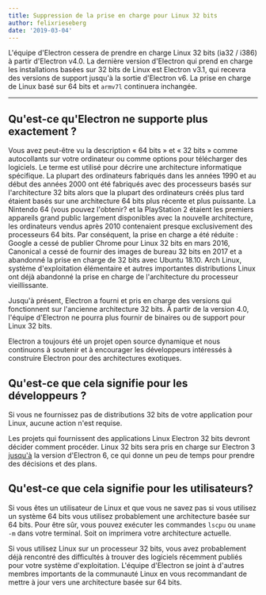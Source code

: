 ```yaml
---
title: Suppression de la prise en charge pour Linux 32 bits
author: felixrieseberg
date: '2019-03-04'
---
```


L'équipe d'Electron cessera de prendre en charge Linux 32 bits (ia32 / i386) à partir d'Electron v4.0. La dernière version d'Electron qui prend en charge les installations basées sur 32 bits de Linux est Electron v3.1, qui recevra des versions de support jusqu'à la sortie d'Electron v6. La prise en charge de Linux basé sur 64 bits et `armv7l` continuera inchangée.

---

## Qu'est-ce qu'Electron ne supporte plus exactement ?

Vous avez peut-être vu la description « 64 bits » et « 32 bits » comme autocollants sur votre ordinateur ou comme options pour télécharger des logiciels. Le terme est utilisé pour décrire une architecture informatique spécifique. La plupart des ordinateurs fabriqués dans les années 1990 et au début des années 2000 ont été fabriqués avec des processeurs basés sur l'architecture 32 bits alors que la plupart des ordinateurs créés plus tard étaient basés sur une architecture 64 bits plus récente et plus puissante. La Nintendo 64 (vous pouvez l'obtenir? et la PlayStation 2 étaient les premiers appareils grand public largement disponibles avec la nouvelle architecture, les ordinateurs vendus après 2010 contenaient presque exclusivement des processeurs 64 bits. Par conséquent, la prise en charge a été réduite : Google a cessé de publier Chrome pour Linux 32 bits en mars 2016, Canonical a cessé de fournir des images de bureau 32 bits en 2017 et a abandonné la prise en charge de 32 bits avec Ubuntu 18.10. Arch Linux, système d'exploitation élémentaire et autres importantes distributions Linux ont déjà abandonné la prise en charge de l'architecture du processeur vieillissante.

Jusqu'à présent, Electron a fourni et pris en charge des versions qui fonctionnent sur l'ancienne architecture 32 bits. À partir de la version 4.0, l'équipe d'Electron ne pourra plus fournir de binaires ou de support pour Linux 32 bits.

Electron a toujours été un projet open source dynamique et nous continuons à soutenir et à encourager les développeurs intéressés à construire Electron pour des architectures exotiques.

## Qu'est-ce que cela signifie pour les développeurs ?

Si vous ne fournissez pas de distributions 32 bits de votre application pour Linux, aucune action n'est requise.

Les projets qui fournissent des applications Linux Electron 32 bits devront décider comment procéder. Linux 32 bits sera pris en charge sur Electron 3 [jusqu'à](https://electronjs.org/docs/tutorial/support#supported-versions) la version d'Electron 6, ce qui donne un peu de temps pour prendre des décisions et des plans.

## Qu'est-ce que cela signifie pour les utilisateurs?

Si vous êtes un utilisateur de Linux et que vous ne savez pas si vous utilisez un système 64 bits vous utilisez probablement une architecture basée sur 64 bits. Pour être sûr, vous pouvez exécuter les commandes `lscpu` ou `uname -m` dans votre terminal. Soit on imprimera votre architecture actuelle.

Si vous utilisez Linux sur un processeur 32 bits, vous avez probablement déjà rencontré des difficultés à trouver des logiciels récemment publiés pour votre système d'exploitation. L'équipe d'Electron se joint à d'autres membres importants de la communauté Linux en vous recommandant de mettre à jour vers une architecture basée sur 64 bits.
